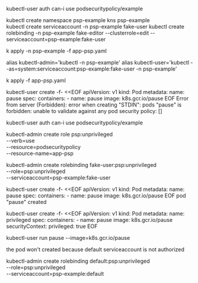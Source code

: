 

kubectl-user auth can-i use podsecuritypolicy/example

kubectl create namespace psp-example
kns psp-example    
kubectl create serviceaccount -n psp-example fake-user
kubectl create rolebinding -n psp-example fake-editor --clusterrole=edit --serviceaccount=psp-example:fake-user

k apply -n psp-example -f app-psp.yaml

alias kubectl-admin='kubectl -n psp-example'
alias kubectl-user='kubectl --as=system:serviceaccount:psp-example:fake-user -n psp-example'

k apply -f app-psp.yaml

kubectl-user create -f- <<EOF
apiVersion: v1
kind: Pod
metadata:
  name:      pause
spec:
  containers:
    - name:  pause
      image: k8s.gcr.io/pause
EOF
Error from server (Forbidden): error when creating "STDIN": pods "pause" is forbidden: unable to validate against any pod security policy: []


kubectl-user auth can-i use podsecuritypolicy/example


kubectl-admin create role psp:unprivileged \
  --verb=use \
  --resource=podsecuritypolicy \
  --resource-name=app-psp

            
kubectl-admin create rolebinding fake-user:psp:unprivileged \
  --role=psp:unprivileged \
  --serviceaccount=psp-example:fake-user

                    
                    


kubectl-user create -f- <<EOF
apiVersion: v1
kind: Pod
metadata:
  name:      pause
spec:
  containers:
    - name:  pause
      image: k8s.gcr.io/pause
EOF
pod "pause" created


kubectl-user create -f- <<EOF
apiVersion: v1
kind: Pod
metadata:
  name:      privileged
spec:
  containers:
    - name:  pause
      image: k8s.gcr.io/pause
      securityContext:
        privileged: true
EOF


kubectl-user run pause --image=k8s.gcr.io/pause

the pod won't created because default serviceaccount is not authorized

kubectl-admin create rolebinding default:psp:unprivileged \
    --role=psp:unprivileged \
    --serviceaccount=psp-example:default
    
    